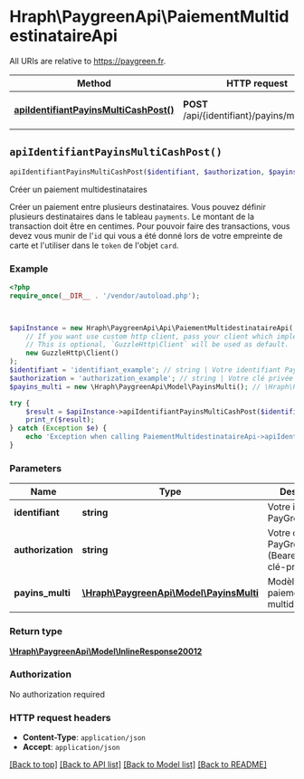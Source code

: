 # Hraph\PaygreenApi\PaiementMultidestinataireApi

All URIs are relative to https://paygreen.fr.

Method | HTTP request | Description
------------- | ------------- | -------------
[**apiIdentifiantPayinsMultiCashPost()**](PaiementMultidestinataireApi.md#apiIdentifiantPayinsMultiCashPost) | **POST** /api/{identifiant}/payins/multi/cash | Créer un paiement multidestinataires


## `apiIdentifiantPayinsMultiCashPost()`

```php
apiIdentifiantPayinsMultiCashPost($identifiant, $authorization, $payins_multi): \Hraph\PaygreenApi\Model\InlineResponse20012
```

Créer un paiement multidestinataires

Créer un paiement entre plusieurs destinataires. Vous pouvez définir plusieurs destinataires dans le tableau `payments`. Le montant de la transaction doit être en centimes. Pour pouvoir faire des transactions, vous devez vous munir de l'`id` qui vous a été donné lors de votre empreinte de carte et l'utiliser dans le `token` de l'objet `card`.

### Example

```php
<?php
require_once(__DIR__ . '/vendor/autoload.php');



$apiInstance = new Hraph\PaygreenApi\Api\PaiementMultidestinataireApi(
    // If you want use custom http client, pass your client which implements `GuzzleHttp\ClientInterface`.
    // This is optional, `GuzzleHttp\Client` will be used as default.
    new GuzzleHttp\Client()
);
$identifiant = 'identifiant_example'; // string | Votre identifiant PayGreen
$authorization = 'authorization_example'; // string | Votre clé privée PayGreen (Bearer : votre-clé-privée)
$payins_multi = new \Hraph\PaygreenApi\Model\PayinsMulti(); // \Hraph\PaygreenApi\Model\PayinsMulti | Modèle d'un paiement multidestinataires

try {
    $result = $apiInstance->apiIdentifiantPayinsMultiCashPost($identifiant, $authorization, $payins_multi);
    print_r($result);
} catch (Exception $e) {
    echo 'Exception when calling PaiementMultidestinataireApi->apiIdentifiantPayinsMultiCashPost: ', $e->getMessage(), PHP_EOL;
}
```

### Parameters

Name | Type | Description  | Notes
------------- | ------------- | ------------- | -------------
 **identifiant** | **string**| Votre identifiant PayGreen |
 **authorization** | **string**| Votre clé privée PayGreen (Bearer : votre-clé-privée) |
 **payins_multi** | [**\Hraph\PaygreenApi\Model\PayinsMulti**](../Model/PayinsMulti.md)| Modèle d&#39;un paiement multidestinataires |

### Return type

[**\Hraph\PaygreenApi\Model\InlineResponse20012**](../Model/InlineResponse20012.md)

### Authorization

No authorization required

### HTTP request headers

- **Content-Type**: `application/json`
- **Accept**: `application/json`

[[Back to top]](#) [[Back to API list]](../../README.md#endpoints)
[[Back to Model list]](../../README.md#models)
[[Back to README]](../../README.md)
